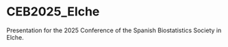 # CEB2025_Elche
Presentation for the 2025 Conference of the Spanish Biostatistics Society in Elche.
